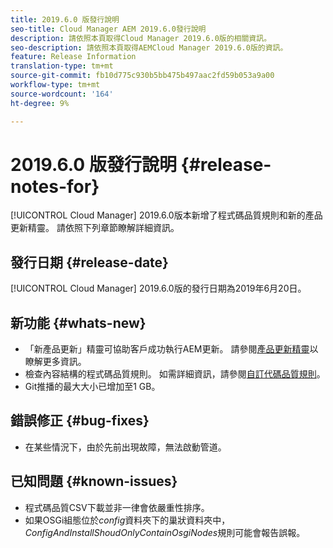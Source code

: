 ```yaml
---
title: 2019.6.0 版發行說明
seo-title: Cloud Manager AEM 2019.6.0發行說明
description: 請依照本頁取得Cloud Manager 2019.6.0版的相關資訊。
seo-description: 請依照本頁取得AEMCloud Manager 2019.6.0版的資訊。
feature: Release Information
translation-type: tm+mt
source-git-commit: fb10d775c930b5bb475b497aac2fd59b053a9a00
workflow-type: tm+mt
source-wordcount: '164'
ht-degree: 9%

---
```


# 2019.6.0 版發行說明 {#release-notes-for}

[!UICONTROL Cloud Manager] 2019.6.0版本新增了程式碼品質規則和新的產品更新精靈。 請依照下列章節瞭解詳細資訊。

## 發行日期 {#release-date}

[!UICONTROL Cloud Manager] 2019.6.0版的發行日期為2019年6月20日。

## 新功能 {#whats-new}

* 「新產品更新」精靈可協助客戶成功執行AEM更新。 請參閱[產品更新精靈](overview-productupdate-wizard.md)以瞭解更多資訊。
* 檢查內容結構的程式碼品質規則。 如需詳細資訊，請參閱[自訂代碼品質規則](custom-code-quality-rules.md)。
* Git推播的最大大小已增加至1 GB。

## 錯誤修正 {#bug-fixes}

* 在某些情況下，由於先前出現故障，無法啟動管道。

## 已知問題 {#known-issues}

* 程式碼品質CSV下載並非一律會依嚴重性排序。
* 如果OSGi組態位於&#x200B;*config*&#x200B;資料夾下的巢狀資料夾中，*ConfigAndInstallShoudOnlyContainOsgiNodes*&#x200B;規則可能會報告誤報。